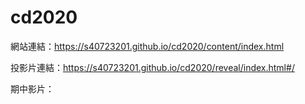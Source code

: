 # cd2020

網站連結：https://s40723201.github.io/cd2020/content/index.html

投影片連結：https://s40723201.github.io/cd2020/reveal/index.html#/

期中影片：
